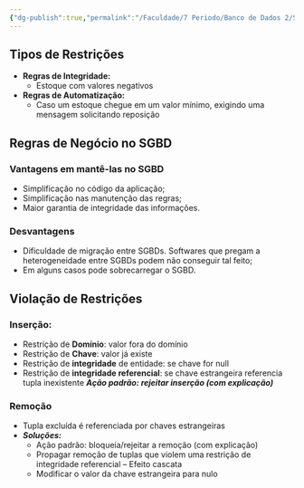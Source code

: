 ```yaml
---
{"dg-publish":true,"permalink":"/Faculdade/7 Periodo/Banco de Dados 2/Sub-Notes/Regras de Negócio/","tags":["BD"],"created":"2024-12-26T10:28:39.600-03:00"}
---
```


## Tipos de Restrições
- **Regras de Integridade:**
	- Estoque com valores negativos
- **Regras de Automatização:**
	- Caso um estoque chegue em um valor mínimo, exigindo uma mensagem solicitando reposição
## Regras de Negócio no SGBD
### Vantagens em mantê-las no SGBD
- Simplificação no código da aplicação;
- Simplificação nas manutenção das regras;
- Maior garantia de integridade das informações.
### Desvantagens
- Dificuldade de migração entre SGBDs. Softwares que pregam a heterogeneidade entre SGBDs podem não conseguir tal feito;
- Em alguns casos pode sobrecarregar o SGBD.
## Violação de Restrições
### Inserção:
- Restrição de **Domínio**: valor fora do domínio
- Restrição de **Chave**: valor já existe
- Restrição de **integridade** de entidade: se chave for null
- Restrição de **integridade referencial**: se chave estrangeira referencia tupla inexistente
***Ação padrão: rejeitar inserção (com explicação)***

### Remoção
- Tupla excluída é referenciada por chaves estrangeiras
- ***Soluções:***
	- Ação padrão: bloqueia/rejeitar a remoção (com explicação)
	- Propagar remoção de tuplas que violem uma restrição de integridade referencial – Efeito cascata
	- Modificar o valor da chave estrangeira para nulo